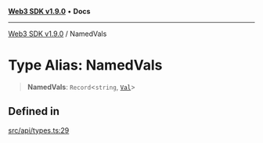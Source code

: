 [**Web3 SDK v1.9.0**](../README.md) • **Docs**

***

[Web3 SDK v1.9.0](../globals.md) / NamedVals

# Type Alias: NamedVals

> **NamedVals**: `Record`\<`string`, [`Val`](Val.md)\>

## Defined in

[src/api/types.ts:29](https://github.com/Mystic-Nayy/alephium-web3/blob/ee41f5e0e7d7fb0b155fe62f05b2ac03772895ca/packages/web3/src/api/types.ts#L29)
